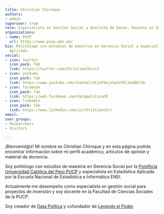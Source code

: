 ```yaml
---
title: Christian Chiroque
authors:
- admin
superuser: true
role: Especialista en Gestión Social y Analista de Datos. Docente en Estadística Aplicada en la PUCP
organizations:
- name: PUCP
  url: https://www.pucp.edu.pe/
bio: Politólogo con estudios de maestría en Gerencia Social y especialista de Estadística
  Aplicada.
social:
- icon: twitter
  icon_pack: fab
  link: https://twitter.com/ChristianChiro3
- icon: youtube
  icon_pack: fab
  link: https://www.youtube.com/channel/UCjsP5ejsSyUchRl2oA96J3A
- icon: facebook
  icon_pack: fab
  link: https://web.facebook.com/datapoliticaCR
- icon: linkedin
  icon_pack: fab
  link: https://www.linkedin.com/in/christianchr/
email: ''
user_groups:
- Researchers
- Visitors

---
```

¡Bienvenid@s! Mi nombre es Christian Chiroque y en esta página podrás encontrar información sobre mi perfil académico, artículos de opinión y material de docencia. 

Soy politólogo con estudios de maestría en Gerencia Social por la [Pontificia Universidad Católica del Perú PUCP](https://www.pucp.edu.pe/) y especialista en Estadística Aplicada por la Escuela Nacional de Estadística e Informática ENEI. 

Actualmente me desempeño como especialista en gestión social para proyectos de inversión y soy docente en la Facultad de Ciencias Sociales de la PUCP. 

Soy creador de [Data Política](https://www.youtube.com/channel/UCjsP5ejsSyUchRl2oA96J3A) y cofundador de [Leyendo el Poder](https://www.facebook.com/leyendoelpoder/).